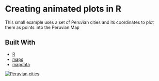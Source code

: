 # Creating animated plots in R

This small example uses a set of Peruvian cities and its coordinates to plot them as points into the Peruvian Map

## Built With

* [R](https://cran.r-project.org/) 
* [maps](https://cran.r-project.org/web/packages/maps/index.html/)
* [mapdata](https://cran.r-project.org/web/packages/mapdata/index.html)



[![Peruvian cities](https://img.youtube.com/vi/StTqXEQ2l-Y/0.jpg)](https://www.youtube.com/watch?v=N_1w3LLrgd8 "Peruvian cities")
